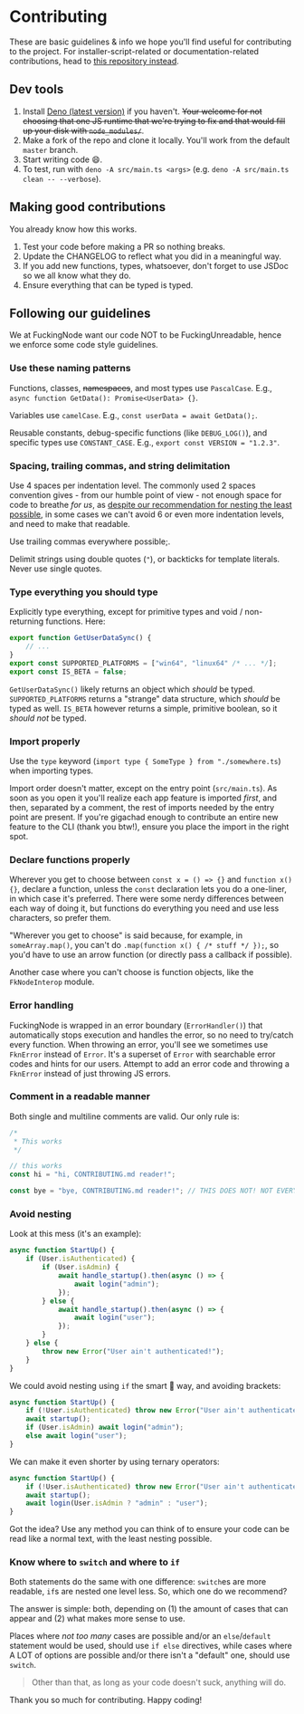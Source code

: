 # Contributing

These are basic guidelines & info we hope you'll find useful for contributing to the project. For installer-script-related or documentation-related contributions, head to [this repository instead](https://github.com/FuckingNode/fuckingnode.github.io).

## Dev tools

1. Install [Deno (latest version)](https://deno.com) if you haven't. ~~Your welcome for not choosing that one JS runtime that we're trying to fix and that would fill up your disk with `node_modules/`~~.
2. Make a fork of the repo and clone it locally. You'll work from the default `master` branch.
3. Start writing code :smile:.
4. To test, run with `deno -A src/main.ts <args>` (e.g. `deno -A src/main.ts clean -- --verbose`).

## Making good contributions

You already know how this works.

1. Test your code before making a PR so nothing breaks.
2. Update the CHANGELOG to reflect what you did in a meaningful way.
3. If you add new functions, types, whatsoever, don't forget to use JSDoc so we all know what they do.
4. Ensure everything that can be typed is typed.

## Following our guidelines

We at FuckingNode want our code NOT to be FuckingUnreadable, hence we enforce some code style guidelines.

### Use these naming patterns

Functions, classes, ~~namespaces~~, and most types use `PascalCase`. E.g., `async function GetData(): Promise<UserData> {}`.

Variables use `camelCase`. E.g., `const userData = await GetData();`.

Reusable constants, debug-specific functions (like `DEBUG_LOG()`), and specific types use `CONSTANT_CASE`. E.g., `export const VERSION = "1.2.3"`.

### Spacing, trailing commas, and string delimitation

Use 4 spaces per indentation level. The commonly used 2 spaces convention gives - from our humble point of view - not enough space for code to breathe _for us_, as [despite our recommendation for nesting the least possible](#avoid-nesting), in some cases we can't avoid 6 or even more indentation levels, and need to make that readable.

Use trailing commas everywhere possible;.

Delimit strings using double quotes (`"`), or backticks for template literals. Never use single quotes.

### Type everything you should type

Explicitly type everything, except for primitive types and void / non-returning functions. Here:

```ts
export function GetUserDataSync() {
    // ...
}
export const SUPPORTED_PLATFORMS = ["win64", "linux64" /* ... */];
export const IS_BETA = false;
```

`GetUserDataSync()` likely returns an object which _should_ be typed. `SUPPORTED_PLATFORMS` returns a "strange" data structure, which _should_ be typed as well. `IS_BETA` however returns a simple, primitive boolean, so it _should not_ be typed.

### Import properly

Use the `type` keyword (`import type { SomeType } from "./somewhere.ts`) when importing types.

Import order doesn't matter, except on the entry point (`src/main.ts`). As soon as you open it you'll realize each app feature is imported _first_, and then, separated by a comment, the rest of imports needed by the entry point are present. If you're gigachad enough to contribute an entire new feature to the CLI (thank you btw!), ensure you place the import in the right spot.

### Declare functions properly

Wherever you get to choose between `const x = () => {}` and `function x() {}`, declare a function, unless the `const` declaration lets you do a one-liner, in which case it's preferred. There were some nerdy differences between each way of doing it, but functions do everything you need and use less characters, so prefer them.

"Wherever you get to choose" is said because, for example, in `someArray.map()`, you can't do `.map(function x() { /* stuff */ });`, so you'd have to use an arrow function (or directly pass a callback if possible).

Another case where you can't choose is function objects, like the `FkNodeInterop` module.

### Error handling

FuckingNode is wrapped in an error boundary (`ErrorHandler()`) that automatically stops execution and handles the error, so no need to try/catch every function. When throwing an error, you'll see we sometimes use `FknError` instead of `Error`. It's a superset of `Error` with searchable error codes and hints for our users. Attempt to add an error code and throwing a `FknError` instead of just throwing JS errors.

### Comment in a readable manner

Both single and multiline comments are valid. Our only rule is:

```ts
/*
 * This works
 */

// this works
const hi = "hi, CONTRIBUTING.md reader!";

const bye = "bye, CONTRIBUTING.md reader!"; // THIS DOES NOT! NOT EVERYONE HAS A 4K MONITOR TO READ THIS COMMENT WITHOUT SCROLLING OR ENABLING LINE WRAP!
```

### Avoid nesting

Look at this mess (it's an example):

```ts
async function StartUp() {
    if (User.isAuthenticated) {
        if (User.isAdmin) {
            await handle_startup().then(async () => {
                await login("admin");
            });
        } else {
            await handle_startup().then(async () => {
                await login("user");
            });
        }
    } else {
        throw new Error("User ain't authenticated!");
    }
}
```

We could avoid nesting using `if` the smart 🗿 way, and avoiding brackets:

```ts
async function StartUp() {
    if (!User.isAuthenticated) throw new Error("User ain't authenticated!");
    await startup();
    if (User.isAdmin) await login("admin");
    else await login("user");
}
```

We can make it even shorter by using ternary operators:

```ts
async function StartUp() {
    if (!User.isAuthenticated) throw new Error("User ain't authenticated!");
    await startup();
    await login(User.isAdmin ? "admin" : "user");
}
```

Got the idea? Use any method you can think of to ensure your code can be read like a normal text, with the least nesting possible.

### Know where to `switch` and where to `if`

Both statements do the same with one difference: `switch`es are more readable, `if`s are nested one level less. So, which one do we recommend?

The answer is simple: both, depending on (1) the amount of cases that can appear and (2) what makes more sense to use.

Places where _not too many_ cases are possible and/or an `else`/`default` statement would be used, should use `if else` directives, while cases where A LOT of options are possible and/or there isn't a "default" one, should use `switch`.

> Other than that, as long as your code doesn't suck, anything will do.

Thank you so much for contributing. Happy coding!
